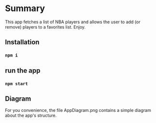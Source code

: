 # Summary

This app fetches a list of NBA players and allows the user to add (or remove) players
to a favorites list.
Enjoy.

## Installation

### `npm i`

## run the app

### `npm start`

## Diagram

For you convenience, the file AppDiagram.png contains a simple diagram about the app's structure.
